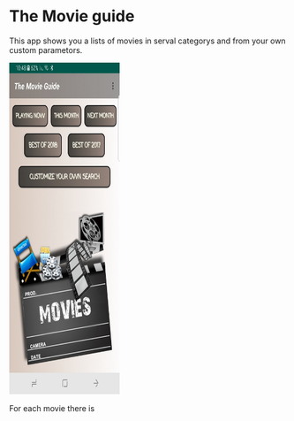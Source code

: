 
<h1>The Movie guide</h1>
<p>This app shows you a lists of movies in serval categorys and from your own custom parametors.  </p>
<img src="screen1.jpg" width="200" height="600">

<p> For each movie there is</p>
